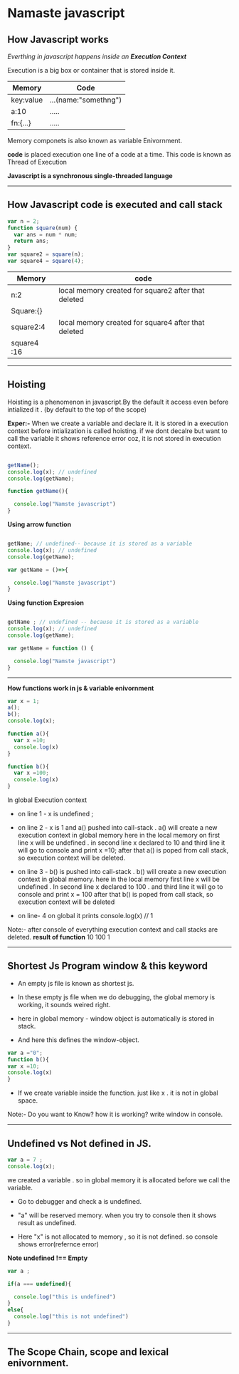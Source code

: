 # Namaste javascript

## How Javascript works

_Everthing in javascript happens inside an **Execution Context**_

Execution is a big box or container that is stored inside it.

| Memory    | Code                 |
| --------- | -------------------- |
| key:value | ...(name:"somethng") |
| a:10      | .....                |
| fn:{...}  | .....                |

Memory componets is also known as variable Enivornment.

**code** is placed execution one line of a code at a time. This code is known as Thread of Execution

**Javascript is a synchronous single-threaded language**

---

## How Javascript code is executed and call stack

```javascript
var n = 2;
function square(num) {
  var ans = num * num;
  return ans;
}
var square2 = square(n);
var square4 = square(4);
```

| Memory      | code                                                |
| ----------- | --------------------------------------------------- |
| n:2         | local memory created for square2 after that deleted |
| Square:{}   |                                                     |
| square2:4   | local memory created for square4 after that deleted |
| square4 :16 |                                                     |

---

## Hoisting

Hoisting is a phenomenon in javascript.By the default it access even before intialized it . (by default to the top of the scope)

**Exper:-** When we create a variable and declare it. it is stored in a execution context before intialization is called hoisting. if we dont decalre but want to call the variable it shows reference error coz, it is not stored in execution context.
```javascript

getName();
console.log(x); // undefined
console.log(getName);

function getName(){

  console.log("Namste javascript")
}
```

**Using arrow function**
```javascript

getName; // undefined-- because it is stored as a variable
console.log(x); // undefined
console.log(getName);

var getName = ()=>{

  console.log("Namste javascript")
}
```

**Using function Expresion**

```javascript

getName ; // undefined -- because it is stored as a variable
console.log(x); // undefined
console.log(getName);

var getName = function () {

  console.log("Namste javascript")
}
```
---

**How functions work in js & variable enivornment**

```javascript
var x = 1;
a();
b();
console.log(x);

function a(){
  var x =10;
  console.log(x)
}

function b(){
  var x =100;
  console.log(x)
}

```

In global Execution context

* on line 1 - x is undefined ;
* on line 2 - x is 1 and a() pushed into call-stack . a() will create a new execution context in global memory
here in the local memory on first line x will be undefined . in second line x declared to 10 and third line it will go to  console and print x =10; after that a() is poped from call stack, so execution context will be deleted.
* on line 3 - b() is pushed into call-stack . b() will create a new execution context in global memory. here in the local memory first line x will be undefined . In second line x declared to 100 . and third line it will go to console and print x = 100 after that b() is poped from call stack, so execution context will be deleted

* on line- 4  on global it prints console.log(x) // 1

Note:- after console of everything execution context and call stacks are deleted.
**result of function**
10
100
1

---


## Shortest Js Program window & this keyword

* An empty js file is known as shortest js.

* In these empty js file when we do debugging, the global memory is working, it sounds weired right.

* here in global memory - window object is automatically is stored in stack. 

* And here this defines the window-object.


```javascript
var a ="0";
function b(){
var x =10;
console.log(x)
}
```

- If we create variable inside the function. just like x . it is not in global space.

Note:- Do you want to Know? how it is working? write window in console.


---

## Undefined vs Not defined in JS.

```javascript
var a = 7 ;
console.log(x);
```
we created a variable . so in global memory it is allocated before we call the variable.

- Go to debugger and check a is undefined. 

- "a" will be reserved memory. when you try to console then it shows result as  undefined.


-  Here "x" is not allocated to memory , so it is not defined. so console shows error(refernce error)

**Note undefined !== Empty**


```javascript
var a ;

if(a === undefined){

  console.log("this is undefined")
}
else{
  console.log("this is not undefined")
}


```

---

## The Scope Chain, scope and lexical enivornment.
